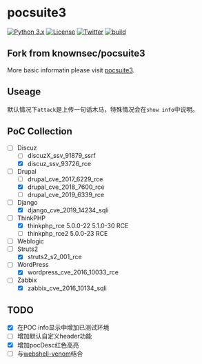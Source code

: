 # pocsuite3

[![Python 3.x](https://img.shields.io/badge/python-3.x-yellow.svg)](https://www.python.org/) [![License](https://img.shields.io/badge/license-GPLv2-red.svg)](https://raw.githubusercontent.com/knownsec/Pocsuite/master/docs/COPYING) [![Twitter](https://img.shields.io/badge/twitter-@seebug-blue.svg)](https://twitter.com/seebug_team) [![build](https://api.travis-ci.org/knownsec/pocsuite3.svg)](https://travis-ci.org/knownsec/pocsuite3)

## Fork from knownsec/pocsuite3

More basic informatin please visit [pocsuite3](https://github.com/knownsec/pocsuite3).

## Useage

默认情况下`attack`是上传一句话木马，特殊情况会在`show info`中说明。

## PoC Collection

- [ ] Discuz
    - [ ] discuzX_ssv_91879_ssrf
    - [X] discuz_ssv_93726_rce
- [ ] Drupal
    - [ ] drupal_cve_2017_6229_rce
    - [X] drupal_cve_2018_7600_rce
    - [ ] drupal_cve_2019_6339_rce
- [ ] Django
    - [X] django_cve_2019_14234_sqli
- [ ] ThinkPHP
    - [X] thinkphp_rce 5.0.0-22 5.1.0-30 RCE
    - [ ] thinkphp_rce2 5.0.0-23 RCE
- [ ] Weblogic
- [ ] Struts2
    - [X] struts2_s2_001_rce
- [ ] WordPress
    - [X] wordpress_cve_2016_10033_rce
- [ ] Zabbix
    - [X] zabbix_cve_2016_10134_sqli

## TODO

- [X] 在POC info显示中增加已测试环境
- [ ] 增加默认自定义header功能
- [X] 增加pocDesc红色高亮
- [ ] 与[webshell-venom](https://github.com/yzddmr6/webshell-venom)结合